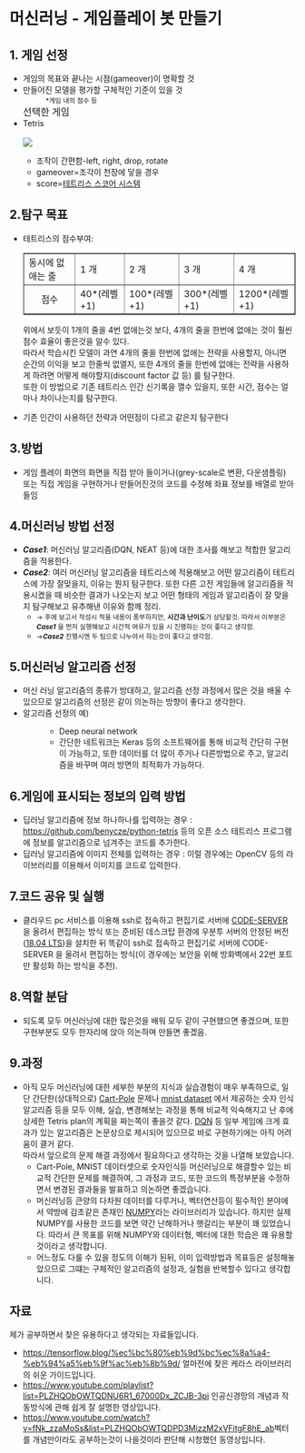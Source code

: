 # <strong>머신러닝</strong> - 게임플레이 봇 만들기
<!--Animeloverhachangwoo-->

## 1. 게임 선정
<ul>
<li>게임의 목표와 끝나는 시점(gameover)이 명확할 것</li>
<li>만들어진 모델을 평가할 구체적인 기준이 있을 것<dd><small>*게임 내의 점수 등</small></dd></li>
<big>선택한 게임</big>

<li>Tetris</li><br><a href="https://youtu.be/dQw4w9WgXcQ"><img src="https://thumbs.gfycat.com/DecisiveSafeHorsemouse-size_restricted.gif"></a>
<ul><li>조작이 간편함-left, right, drop, rotate</li><li>gameover=조각이 천장에 닿을 경우</li><li>score=<a href="https://tetris.wiki/Scoring">테트리스 스코어 시스템</a></li></ul>
</ul>
</ul>

## 2.탐구 목표
<ul>
<li>테트리스의 점수부여:<br>
<table border = "1">
<tbody>
<tr><td>동시에 없애는 줄</td><td>1 개</td><td>2 개</td><td>3 개</td><td>4 개</td></tr>
<tr><td align="center">점수</td><td>40*(레벨+1)</td><td>100*(레벨+1)</td><td>300*(레벨+1)</td><td>1200*(레벨+1)</td></tr>
</tbody>
</table>

위에서 보듯이 1개의 줄을 4번 없애는것 보다, 4개의 줄을 한번에 없애는 것이 훨씬 점수 효율이 좋은것을 알수 있다.<br>
따라서 학습시킨 모델이 과연 4개의 줄을 한번에 없애는 전략을 사용할지, 아니면 순간의 이익을 보고 한줄씩 없앨지, 또한 4개의 줄을 한번에 없애는 전략을 사용하게 하려면 어떻게 해야할지(discount factor 값 등) 를 탐구한다.<br>
또한 이 방법으로 기존 테트리스 인간 신기록을 깰수 있을지, 또한 시간, 점수는 얼마나 차이나는지를 탐구한다.
</li>
<li>기존 인간이 사용하던 전략과 어떤점이 다르고 같은지 탐구한다</li>
</ul>

## 3.방법
<ul>
<li>게임 플레이 화면의 화면을 직접 받아 들이거나(grey-scale로 변환, 다운샘플링) 또는 직접 게임을 구현하거나 만들어진것의 코드를 수정해 좌표 정보를 배열로 받아들임</li>

</ul>

## 4.머신러닝 방법 선정
<ul>
<li><i><strong>Case1</strong></i>: 머신러닝 알고리즘(DQN, NEAT 등)에 대한 조사를 해보고 적합한 알고리즘을 적용한다.</li>
<li><i><strong>Case2</strong></i>: 여러 머신러닝 알고리즘을 테트리스에 적용해보고 어떤 알고리즘이 테트리스에 가장 잘맞을지, 이유는 뭔지 탐구한다. 또한 다른 고전 게임들에 알고리즘을 적용시켰을 때 비슷한 결과가 나오는지 보고 어떤 형태의 게임과 알고리즘이 잘 맞을지 탐구해보고 유추해낸 이유와 함께 정리. <ul><li><small>→ 후에 보고서 작성시 적을 내용이 풍부하지만, <strong>시간과 난이도</strong>가 상당할것. 따라서 이부분은 <i><strong>Case1</strong></i> 을 먼저 실행해보고 시간적 여유가 있을 시 진행하는 것이 좋다고 생각함.</small></li><li><small>→<i><strong>Case2</strong></i> 진행시엔 두 팀으로 나누어서 하는것이 좋다고 생각함.</small></li></ul></li>
</ul>

## 5.머신러닝 알고리즘 선정
<ul>
  <li>머신 러닝 알고리즘의 종류가 방대하고, 알고리즘 선정 과정에서 많은 것을 배울 수 있으므로 알고리즘의 선정은 같이 의논하는 방향이 좋다고 생각한다.</li>
  <li>알고리즘 선정의 예)</li>
  <ul>
  <dd>
    <li>Deep neural network</li>
        <dd>
            <li>
            간단한 네트워크는 Keras 등의 소프트웨어를 통해 비교적 간단히 구현이 가능하고, 또한 데이터를 더 많이 주거나 다른방법으로 주고, 알고리즘을 바꾸며 여러 방면의 최적화가 가능하다.
            </li>
        </dd>
  </dd>
  </ul>
</ul>
  
## 6.게임에 표시되는 정보의 입력 방법
<ul>
    <li>
        딥러닝 알고리즘에 정보 하나하나를 입력하는 경우 : <a href=https://github.com/benycze/python-tetris>https://github.com/benycze/python-tetris</a> 등의 오픈 소스 테트리스 프로그램에 정보를 알고리즘으로 넘겨주는 코드를 추가한다.
    </li>
    <li>
        딥러닝 알고리즘에 이미지 전체를 입력하는 경우 : 이럴 경우에는 OpenCV 등의 라이브러리를 이용해서 이미지를 코드로 입력한다.
    </li>
</ul>

## 7.코드 공유 및 실행
<ul>
    <li>
        클라우드 pc 서비스를 이용해 ssh로 접속하고 편집기로 서버에 <a href=https://github.com/cdr/code-server>CODE-SERVER</a> 을 올려서 편집하는 방식 또는 준비된 데스크탑 환경에 우분투 서버의 안정된 버전(<a href=http://releases.ubuntu.com/18.04.4/?_ga=2.225893914.1454668860.1590759279-1335185936.1590759279>18.04 LTS</a>)을 설치한 뒤 똑같이 ssh로 접속하고 편집기로 서버에 CODE-SERVER 을 올려서 편집하는 방식(이 경우에는 보안을 위해 방화벽에서 22번 포트만 활성화 하는 방식을 추천).
    </li>
</ul>

## 8.역할 분담
<ul>
    <li>
        되도록 모두 머신러닝에 대한 많은것을 배워 모두 같이 구현했으면 좋겠으며, 또한 구현부분도 모두 한자리에 앉아 의논하며 만들면 좋겠음.
    </li>
</ul>

## 9.과정
<ul>
  <li>
    아직 모두 머신러닝에 대한 세부한 부분의 지식과 실습경험이 매우 부족하므로, 일단 간단한(상대적으로) <a href="https://gym.openai.com/envs/CartPole-v1/">Cart-Pole</a> 문제나 <a href="https://ko.wikipedia.org/wiki/MNIST_%EB%8D%B0%EC%9D%B4%ED%84%B0%EB%B2%A0%EC%9D%B4%EC%8A%A4">mnist dataset</a> 에서 제공하는 숫자 인식 알고리즘 등을 모두 이해, 실습, 변경해보는 과정을 통해 비교적 익숙해지고 난 후에 상세한 Tetris plan의 계획을 짜는쪽이 좋을것 같다.
    <a href="https://namu.wiki/w/DQN#s-2">DQN</a> 등 일부 게임에 크게 효과가 있는 알고리즘은 논문상으로 제시되어 있으므로 바로 구현하기에는 아직 어려움이 클거 같다.
    <br>따라서 앞으로의 문제 해결 과정에서 필요하다고 생각하는 것을 나열해 보았습니다.
    <ul>
      <li>Cart-Pole, MNIST 데이터셋으로 숫자인식등 머신러닝으로 해결할수 있는 비교적 간단한 문제를 해결하여, 그 과정과 코드, 또한 코드의 특정부분을 수정하면서 변경된 결과들을 발표하고 의논하면 좋겠습니다.</li>
      <li>머신러닝등 큰양의 다차원 데이터를 다루거나, 벡터연산등이 필수적인 분야에서 약방에 감초같은 존재인 <a href="https://namu.wiki/w/NumPy">NUMPY</a>라는 라이브러리가 있습니다. 하지만 실제 NUMPY를 사용한 코드를 보면 약간 난해하거나 햇갈리는 부분이 꽤 있었습니다. 따라서 큰 목표를 위해 NUMPY와 데이터형, 벡터에 대한 학습은 꽤 유용할 것이라고 생각합니다.</li>
      <li>어느정도 다룰 수 있을 정도의 이해가 된뒤, 이미 입력방법과 목표등은 설정해놓았으므로 그떄는 구체적인 알고리즘의 설정과, 실험을 반복할수 있다고 생각합니다.</li>
    </ul>  
    
    
  </li>
</ul>

## 자료
제가 공부하면서 찾은 유용하다고 생각되는 자료들입니다.
<ul>
  <li><a href="https://tensorflow.blog/%ec%bc%80%eb%9d%bc%ec%8a%a4-%eb%94%a5%eb%9f%ac%eb%8b%9d/">https://tensorflow.blog/%ec%bc%80%eb%9d%bc%ec%8a%a4-%eb%94%a5%eb%9f%ac%eb%8b%9d/</a> 얼마전에 찾은 케라스 라이브러리의 쉬운 가이드입니다.</li>
  <li><a href="https://www.youtube.com/playlist?list=PLZHQObOWTQDNU6R1_67000Dx_ZCJB-3pi">https://www.youtube.com/playlist?list=PLZHQObOWTQDNU6R1_67000Dx_ZCJB-3pi</a> 인공신경망의 개념과 작동방식에 관해 쉽게 잘 설명한 영상입니다.</li>
  <li><a href="https://www.youtube.com/watch?v=fNk_zzaMoSs&list=PLZHQObOWTQDPD3MizzM2xVFitgF8hE_ab">https://www.youtube.com/watch?v=fNk_zzaMoSs&list=PLZHQObOWTQDPD3MizzM2xVFitgF8hE_ab</a>벡터를 개념만이라도 공부하는것이 나을것이라 판단해 시청했던 동영상입니다.</li>
</ul>  

